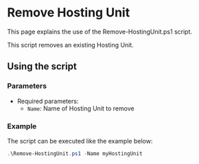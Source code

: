 # Remove Hosting Unit

This page explains the use of the Remove-HostingUnit.ps1 script.

This script removes an existing Hosting Unit.

## Using the script

### Parameters

- Required parameters:
    - `Name`: Name of Hosting Unit to remove

### Example
The script can be executed like the example below:
```powershell
.\Remove-HostingUnit.ps1 -Name myHostingUnit
```